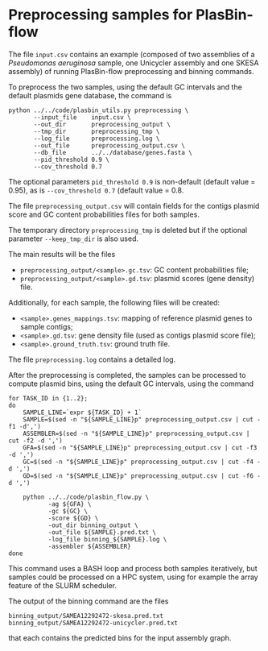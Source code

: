 # Preprocessing samples for PlasBin-flow

The file `input.csv` contains an example (composed of two
assemblies of a *Pseudomonas aeruginosa* sample, one Unicycler
assembly and one SKESA assembly) of running PlasBin-flow
preprocessing and binning commands.

To preprocess the two samples, using the default GC intervals and the
default plasmids gene database, the command is
```
python ../../code/plasbin_utils.py preprocessing \
       --input_file    input.csv \
       --out_dir       preprocessing_output \
       --tmp_dir       preprocessing_tmp \
       --log_file      preprocessing.log \
       --out_file      preprocessing_output.csv \
       --db_file       ../../database/genes.fasta \
       --pid_threshold 0.9 \
       --cov_threshold 0.7
```

The optional parameters `pid_threshold 0.9` is non-default (default
value = 0.95), as is `--cov_threshold 0.7` (default value = 0.8.

The file `preprocessing_output.csv` will contain fields for the
contigs plasmid score and GC content probabilities files for both
samples.

The temporary directory `preprocessing_tmp` is deleted but if the
optional parameter `--keep_tmp_dir` is also used.

The main results will be the files
- `preprocessing_output/<sample>.gc.tsv`: GC content probabilities file;
- `preprocessing_output/<sample>.gd.tsv`: plasmid scores (gene density) file.

Additionally, for each sample, the following files will be created:
- `<sample>.genes_mappings.tsv`: mapping of reference plasmid
  genes to sample contigs;
- `<sample>.gd.tsv`: gene density file (used as contigs plasmid score
  file);
- `<sample>.ground_truth.tsv`: ground truth file.

The file `preprocessing.log` contains a detailed log.

After the preprocessing is completed, the samples can be processed to
compute plasmid bins, using the default GC intervals, using the command
```
for TASK_ID in {1..2};
do
    SAMPLE_LINE=`expr ${TASK_ID} + 1`
    SAMPLE=$(sed -n "${SAMPLE_LINE}p" preprocessing_output.csv | cut -f1 -d',')
    ASSEMBLER=$(sed -n "${SAMPLE_LINE}p" preprocessing_output.csv | cut -f2 -d ',')
    GFA=$(sed -n "${SAMPLE_LINE}p" preprocessing_output.csv | cut -f3 -d ',')
    GC=$(sed -n "${SAMPLE_LINE}p" preprocessing_output.csv | cut -f4 -d ',')
    GD=$(sed -n "${SAMPLE_LINE}p" preprocessing_output.csv | cut -f6 -d ',')

    python ../../code/plasbin_flow.py \
           -ag ${GFA} \
           -gc ${GC} \
           -score ${GD} \
           -out_dir binning_output \
           -out_file ${SAMPLE}.pred.txt \
           -log_file binning_${SAMPLE}.log \
           -assembler ${ASSEMBLER}
done
```
This command uses a BASH loop and process both samples iteratively,
but samples could be processed on a HPC system, using for example the
array feature of the SLURM scheduler.

The output of the binning command are the files
```
binning_output/SAMEA12292472-skesa.pred.txt
binning_output/SAMEA12292472-unicycler.pred.txt
```
that each contains the predicted bins for the input
assembly graph.